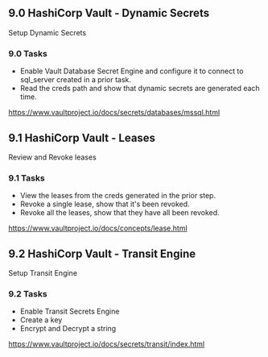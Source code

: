## 9.0 HashiCorp Vault - Dynamic Secrets
Setup Dynamic Secrets

### 9.0 Tasks
* Enable Vault Database Secret Engine and configure it to connect to sql_server created in a prior task.
* Read the creds path and show that dynamic secrets are generated each time.

https://www.vaultproject.io/docs/secrets/databases/mssql.html

## 9.1 HashiCorp Vault - Leases
Review and Revoke leases

### 9.1 Tasks
* View the leases from the creds generated in the prior step.
* Revoke a single lease, show that it's been revoked.
* Revoke all the leases, show that they have all been revoked.

https://www.vaultproject.io/docs/concepts/lease.html

## 9.2 HashiCorp Vault - Transit Engine
Setup Transit Engine

### 9.2 Tasks
* Enable Transit Secrets Engine
* Create a key
* Encrypt and Decrypt a string

https://www.vaultproject.io/docs/secrets/transit/index.html
